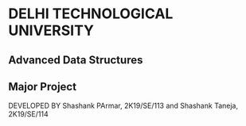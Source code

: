 <h1>DELHI TECHNOLOGICAL UNIVERSITY</h1>
<h2>Advanced Data Structures</h2>
<h2>Major Project</h2>
DEVELOPED BY Shashank PArmar, 2K19/SE/113 and Shashank Taneja, 2K19/SE/114